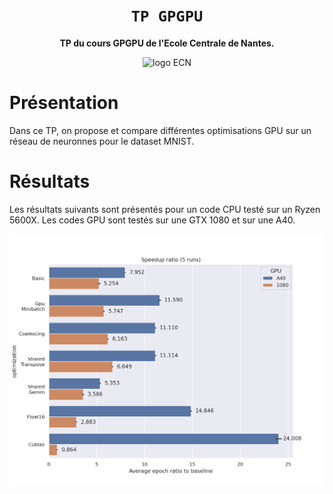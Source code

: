 <div align="center">
  <h1><code>TP GPGPU</code></h1>
  <p>
    <strong>TP du cours GPGPU de l'Ecole Centrale de Nantes.</strong>
  </p>
  <p>
    <img alt="logo ECN" src="https://upload.wikimedia.org/wikipedia/fr/thumb/c/c0/Logo_ECN.svg/1200px-Logo_ECN.svg.png" height="300" width="475">
  </p>
</div>

# Présentation

Dans ce TP, on propose et compare différentes optimisations GPU sur un réseau de neuronnes pour le dataset MNIST.

# Résultats

Les résultats suivants sont présentés pour un code CPU testé sur un Ryzen 5600X. Les codes GPU sont testés sur une GTX 1080 et sur une A40.

<div align="center">
  <p>
    <img alt="résultats" src="https://raw.githubusercontent.com/charles-zablit/TP-GPGPU/main/img/speedup.png">
  </p>
</div>